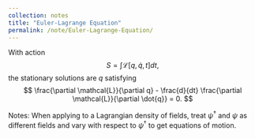 ```yaml
---
collection: notes
title: "Euler-Lagrange Equation"
permalink: /note/Euler-Lagrange-Equation/
---
```

With action 
$$
S = \int \mathcal{L}\left[ q,\dot{q},t \right] dt,
$$
the stationary solutions are $q$ satisfying
$$
\frac{\partial \mathcal{L}}{\partial q} - \frac{d}{dt} \frac{\partial \mathcal{L}}{\partial \dot{q}} = 0.
$$

Notes:
When applying to a Lagrangian density of fields, treat $\psi^\dagger$ and $\psi$ as different fields and vary with respect to $\psi^\dagger$ to get equations of motion.
